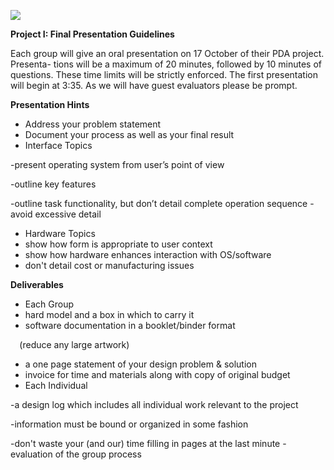 ﻿![](Aspose.Words.cb558d60-52fa-4c03-9cf7-f7e1db69ce52.001.png)

**Project I: Final Presentation Guidelines**

Each group will give an oral presentation on 17 October of their PDA project.  Presenta- tions will be a maximum of 20 minutes, followed by 10 minutes of questions.  These time limits will be strictly enforced.  The first presentation will begin at 3:35.  As we will have guest evaluators please be prompt.

**Presentation Hints**

- Address your problem statement
- Document your process as well as your final result
- Interface Topics

-present operating system from user’s point of view

-outline key features

-outline task functionality, but don’t detail complete operation sequence -avoid excessive detail

- Hardware Topics
- show how form is appropriate to user context
- show how hardware enhances interaction with OS/software
- don't detail cost or manufacturing issues

**Deliverables**

- Each Group
- hard model and a box in which to carry it
- software documentation in a booklet/binder format

`  `(reduce any large artwork)

- a one page statement of your design problem & solution
- invoice for time and materials along with copy of original budget 
- Each Individual

-a design log which includes all individual work relevant to the project 

-information must be bound or organized in some fashion

-don't waste your (and our) time filling in pages at the last minute -evaluation of the group process
